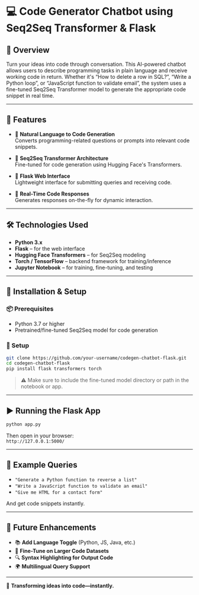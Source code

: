 # 💻 Code Generator Chatbot using Seq2Seq Transformer & Flask

## 📖 Overview

Turn your ideas into code through conversation. This AI-powered chatbot allows users to describe programming tasks in plain language and receive working code in return. Whether it's “How to delete a row in SQL?”, “Write a Python loop”, or “JavaScript function to validate email”, the system uses a fine-tuned Seq2Seq Transformer model to generate the appropriate code snippet in real time. 

---

## 📂 Features

- 🤖 **Natural Language to Code Generation**  
  Converts programming-related questions or prompts into relevant code snippets.

- 🧠 **Seq2Seq Transformer Architecture**  
  Fine-tuned for code generation using Hugging Face's Transformers.

- 💬 **Flask Web Interface**  
  Lightweight interface for submitting queries and receiving code.

- 🚀 **Real-Time Code Responses**  
  Generates responses on-the-fly for dynamic interaction.

---

## 🛠️ Technologies Used

- **Python 3.x**
- **Flask** – for the web interface
- **Hugging Face Transformers** – for Seq2Seq modeling
- **Torch / TensorFlow** – backend framework for training/inference
- **Jupyter Notebook** – for training, fine-tuning, and testing

---

## 🚀 Installation & Setup

### 📦 Prerequisites

- Python 3.7 or higher
- Pretrained/fine-tuned Seq2Seq model for code generation

### 🔧 Setup

```bash
git clone https://github.com/your-username/codegen-chatbot-flask.git
cd codegen-chatbot-flask
pip install flask transformers torch
```

> ⚠️ Make sure to include the fine-tuned model directory or path in the notebook or app.

---

## ▶️ Running the Flask App

```bash
python app.py
```

Then open in your browser:  
`http://127.0.0.1:5000/`

---

## 💬 Example Queries

- `"Generate a Python function to reverse a list"`  
- `"Write a JavaScript function to validate an email"`  
- `"Give me HTML for a contact form"`  

And get code snippets instantly.

---

## 📌 Future Enhancements

- 📚 **Add Language Toggle** (Python, JS, Java, etc.)
- 🧠 **Fine-Tune on Larger Code Datasets**
- 🔍 **Syntax Highlighting for Output Code**
- 🌍 **Multilingual Query Support**

---

🚀 **Transforming ideas into code—instantly.**
